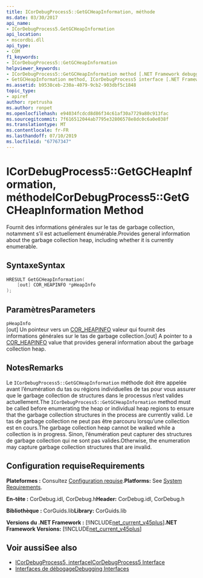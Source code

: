 ```yaml
---
title: ICorDebugProcess5::GetGCHeapInformation, méthode
ms.date: 03/30/2017
api_name:
- ICorDebugProcess5.GetGCHeapInformation
api_location:
- mscordbi.dll
api_type:
- COM
f1_keywords:
- ICorDebugProcess5::GetGCHeapInformation
helpviewer_keywords:
- ICorDebugProcess5::GetGCHeapInformation method [.NET Framework debugging]
- GetGCHeapInformation method, ICorDebugProcess5 interface [.NET Framework debugging]
ms.assetid: b9538ceb-230a-4079-9cb2-903dbf5c1848
topic_type:
- apiref
author: rpetrusha
ms.author: ronpet
ms.openlocfilehash: e94034fcdcd8d86f34c61af30a7729a80c913fac
ms.sourcegitcommit: 7f616512044ab7795e32806578e8dc0c6a0e038f
ms.translationtype: MT
ms.contentlocale: fr-FR
ms.lasthandoff: 07/10/2019
ms.locfileid: "67767347"
---
```

# <a name="icordebugprocess5getgcheapinformation-method"></a><span data-ttu-id="2ec83-102">ICorDebugProcess5::GetGCHeapInformation, méthode</span><span class="sxs-lookup"><span data-stu-id="2ec83-102">ICorDebugProcess5::GetGCHeapInformation Method</span></span>
<span data-ttu-id="2ec83-103">Fournit des informations générales sur le tas de garbage collection, notamment s’il est actuellement énumérable.</span><span class="sxs-lookup"><span data-stu-id="2ec83-103">Provides general information about the garbage collection heap, including whether it is currently enumerable.</span></span>  
  
## <a name="syntax"></a><span data-ttu-id="2ec83-104">Syntaxe</span><span class="sxs-lookup"><span data-stu-id="2ec83-104">Syntax</span></span>  
  
```cpp  
HRESULT GetGCHeapInformation(  
    [out] COR_HEAPINFO *pHeapInfo  
);  
```  
  
## <a name="parameters"></a><span data-ttu-id="2ec83-105">Paramètres</span><span class="sxs-lookup"><span data-stu-id="2ec83-105">Parameters</span></span>  
 `pHeapInfo`  
 <span data-ttu-id="2ec83-106">[out] Un pointeur vers un [COR_HEAPINFO](../../../../docs/framework/unmanaged-api/debugging/cor-heapinfo-structure.md) valeur qui fournit des informations générales sur le tas de garbage collection.</span><span class="sxs-lookup"><span data-stu-id="2ec83-106">[out] A pointer to a [COR_HEAPINFO](../../../../docs/framework/unmanaged-api/debugging/cor-heapinfo-structure.md) value that provides general information about the garbage collection heap.</span></span>  
  
## <a name="remarks"></a><span data-ttu-id="2ec83-107">Notes</span><span class="sxs-lookup"><span data-stu-id="2ec83-107">Remarks</span></span>  
 <span data-ttu-id="2ec83-108">Le `ICorDebugProcess5::GetGCHeapInformation` méthode doit être appelée avant l’énumération du tas ou régions individuelles de tas pour vous assurer que le garbage collection de structures dans le processus n’est valides actuellement.</span><span class="sxs-lookup"><span data-stu-id="2ec83-108">The `ICorDebugProcess5::GetGCHeapInformation` method must be called before enumerating the heap or individual heap regions to ensure that the garbage collection structures in the process are currently valid.</span></span> <span data-ttu-id="2ec83-109">Le tas de garbage collection ne peut pas être parcouru lorsqu’une collection est en cours.</span><span class="sxs-lookup"><span data-stu-id="2ec83-109">The garbage collection heap cannot be walked while a collection is in progress.</span></span> <span data-ttu-id="2ec83-110">Sinon, l’énumération peut capturer des structures de garbage collection qui ne sont pas valides.</span><span class="sxs-lookup"><span data-stu-id="2ec83-110">Otherwise, the enumeration may capture garbage collection structures that are invalid.</span></span>  
  
## <a name="requirements"></a><span data-ttu-id="2ec83-111">Configuration requise</span><span class="sxs-lookup"><span data-stu-id="2ec83-111">Requirements</span></span>  
 <span data-ttu-id="2ec83-112">**Plateformes :** Consultez [Configuration requise](../../../../docs/framework/get-started/system-requirements.md).</span><span class="sxs-lookup"><span data-stu-id="2ec83-112">**Platforms:** See [System Requirements](../../../../docs/framework/get-started/system-requirements.md).</span></span>  
  
 <span data-ttu-id="2ec83-113">**En-tête :** CorDebug.idl, CorDebug.h</span><span class="sxs-lookup"><span data-stu-id="2ec83-113">**Header:** CorDebug.idl, CorDebug.h</span></span>  
  
 <span data-ttu-id="2ec83-114">**Bibliothèque :** CorGuids.lib</span><span class="sxs-lookup"><span data-stu-id="2ec83-114">**Library:** CorGuids.lib</span></span>  
  
 <span data-ttu-id="2ec83-115">**Versions du .NET Framework :** [!INCLUDE[net_current_v45plus](../../../../includes/net-current-v45plus-md.md)]</span><span class="sxs-lookup"><span data-stu-id="2ec83-115">**.NET Framework Versions:** [!INCLUDE[net_current_v45plus](../../../../includes/net-current-v45plus-md.md)]</span></span>  
  
## <a name="see-also"></a><span data-ttu-id="2ec83-116">Voir aussi</span><span class="sxs-lookup"><span data-stu-id="2ec83-116">See also</span></span>

- [<span data-ttu-id="2ec83-117">ICorDebugProcess5, interface</span><span class="sxs-lookup"><span data-stu-id="2ec83-117">ICorDebugProcess5 Interface</span></span>](../../../../docs/framework/unmanaged-api/debugging/icordebugprocess5-interface.md)
- [<span data-ttu-id="2ec83-118">Interfaces de débogage</span><span class="sxs-lookup"><span data-stu-id="2ec83-118">Debugging Interfaces</span></span>](../../../../docs/framework/unmanaged-api/debugging/debugging-interfaces.md)
